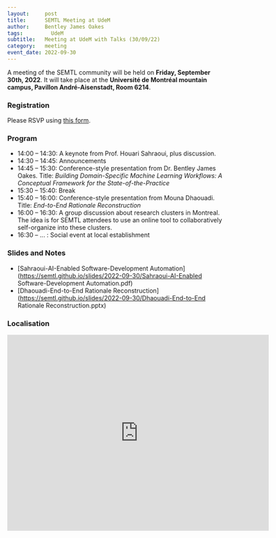 ```yaml
---
layout:     post
title:      SEMTL Meeting at UdeM
author:     Bentley James Oakes
tags: 		  UdeM
subtitle:  	Meeting at UdeM with Talks (30/09/22)
category:   meeting
event_date: 2022-09-30
---
```


A meeting of the SEMTL community will be held on **Friday, September 30th, 2022**. It will take place at the **Université de Montréal mountain campus, Pavillon André-Aisenstadt, Room 6214**.

### Registration

Please RSVP using [this form](https://docs.google.com/spreadsheets/d/1fG5uRQbvPufsGLUAnelnuzTSneUVe6L1RDAD7ZTWeIE/edit?usp=sharing).

### Program

* 14:00 – 14:30: A keynote from Prof. Houari Sahraoui, plus discussion.
* 14:30 – 14:45: Announcements
* 14:45 – 15:30: Conference-style presentation from Dr. Bentley James Oakes. Title: _Building Domain-Specific Machine
 Learning Workflows: A Conceptual Framework for the State-of-the-Practice_
* 15:30 – 15:40: Break
* 15:40 – 16:00: Conference-style presentation from Mouna Dhaouadi. Title: _End-to-End Rationale Reconstruction_
* 16:00 – 16:30: A group discussion about research clusters in Montreal. The idea is for SEMTL attendees to use an online tool to collaboratively self-organize into these clusters.
* 16:30 – ... : Social event at local establishment

### Slides and Notes

- [Sahraoui-AI-Enabled Software-Development Automation](https://semtl.github.io/slides/2022-09-30/Sahraoui-AI-Enabled Software-Development Automation.pdf)
- [Dhaouadi-End-to-End Rationale Reconstruction](https://semtl.github.io/slides/2022-09-30/Dhaouadi-End-to-End Rationale Reconstruction.pptx)

### Localisation

<iframe src="https://www.google.com/maps/embed?pb=!1m18!1m12!1m3!1d1813.2859713793487!2d-73.6163897524083!3d45.50063506506699!2m3!1f0!2f0!3f0!3m2!1i1024!2i768!4f13.1!3m3!1m2!1s0x4cc919f308df50f9%3A0x1c5cdca60001c62e!2sUdeM%20%E2%80%93%20Pavillon%20Andr%C3%A9-Aisenstadt!5e0!3m2!1sen!2sca!4v1664221637580!5m2!1sen!2sca" width="600" height="450" style="border:0;" allowfullscreen="" loading="lazy" referrerpolicy="no-referrer-when-downgrade"></iframe>